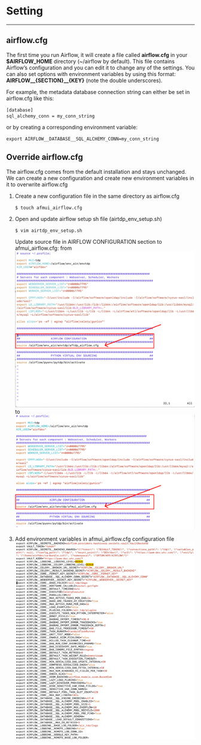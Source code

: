 # Setting

---
## airflow.cfg
The first time you run Airflow, it will create a file called **airflow.cfg** in your **$AIRFLOW_HOME** directory (~/airflow by default). This file contains Airflow’s configuration and you can edit it to change any of the settings. You can also set options with environment variables by using this format: **AIRFLOW__{SECTION}__{KEY}** (note the double underscores).

For example, the metadata database connection string can either be set in airflow.cfg like this:
```
[database]
sql_alchemy_conn = my_conn_string
```
or by creating a corresponding environment variable:
```
export AIRFLOW__DATABASE__SQL_ALCHEMY_CONN=my_conn_string
```
## Override airflow.cfg
The airflow.cfg comes from the default installation and stays unchanged. We can create a new configuration and create new environment variables in it to overwrite airflow.cfg  
1. Create a new configuration file in the same directory as airflow.cfg  
    ```
    $ touch afmui_airflow.cfg
    ```
2. Open and update airflow setup sh file (airtdp_env_setup.sh)
    ```
    $ vim airtdp_env_setup.sh
    ```
    Update source file in AIRFLOW CONFIGURATION section to afmui_airflow.cfg:
    from
    ![Screenshot](img/setting1.png)
    to
    ![Screenshot](img/setting2.png)

3. Add environment variables in afmui_airflow.cfg configuration file
    ![Screenshot](img/setting3.png)
